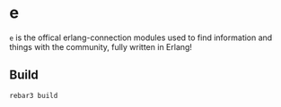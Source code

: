 # e

`e` is the offical erlang-connection modules used to find information
and things with the community, fully written in Erlang!

## Build

```sh
rebar3 build
```
